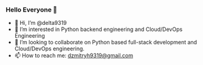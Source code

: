 ### Hello Everyone 👋

- 👋 Hi, I’m @delta9319
- 👀 I’m interested in Python backend engineering and Cloud/DevOps Engineering
- 💞️ I’m looking to collaborate on Python based full-stack development and Cloud/DevOps engineering.
- 📫 How to reach me: dzmitryh9319@gmail.com
